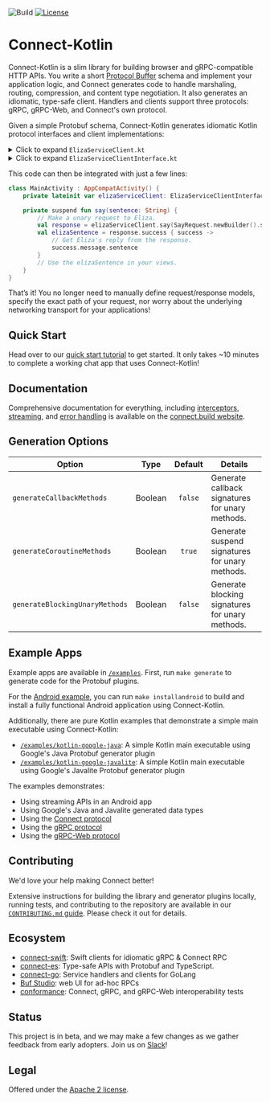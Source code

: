 ![Build](https://github.com/bufbuild/connect-kotlin/actions/workflows/ci.yml/badge.svg)
[![License](https://img.shields.io/badge/License-Apache_2.0-blue.svg)](https://opensource.org/licenses/Apache-2.0)

Connect-Kotlin
==============

Connect-Kotlin is a slim library for building browser and gRPC-compatible HTTP APIs.
You write a short [Protocol Buffer][protobuf] schema and implement your
application logic, and Connect generates code to handle marshaling, routing,
compression, and content type negotiation. It also generates an idiomatic,
type-safe client. Handlers and clients support three protocols: gRPC, gRPC-Web,
and Connect's own protocol.

Given a simple Protobuf schema, Connect-Kotlin generates idiomatic Kotlin
protocol interfaces and client implementations:

<details><summary>Click to expand <code>ElizaServiceClient.kt</code></summary>

```kotlin
public class ElizaServiceClient(
    private val client: ProtocolClientInterface
) : ElizaServiceClientInterface {
    public override suspend fun say(request: SayRequest, headers: Headers):
        ResponseMessage<SayResponse> = client.unary(
        request,
        headers,
        MethodSpec(
            "buf.connect.demo.eliza.v1.ElizaService/Say",
            buf.connect.demo.eliza.v1.SayRequest::class,
            buf.connect.demo.eliza.v1.SayResponse::class
        )
    )

    public override suspend fun converse(headers: Headers):
        BidirectionalStreamInterface<ConverseRequest, ConverseResponse> = client.stream(
        headers,
        MethodSpec(
            "buf.connect.demo.eliza.v1.ElizaService/Converse",
            buf.connect.demo.eliza.v1.ConverseRequest::class,
            buf.connect.demo.eliza.v1.ConverseResponse::class
        )
    )

    public override suspend fun introduce(headers: Headers):
        ServerOnlyStreamInterface<IntroduceRequest, IntroduceResponse> = client.serverStream(
        headers,
        MethodSpec(
            "buf.connect.demo.eliza.v1.ElizaService/Introduce",
            buf.connect.demo.eliza.v1.IntroduceRequest::class,
            buf.connect.demo.eliza.v1.IntroduceResponse::class
        )
    )
}
```

</details>
<details><summary>Click to expand <code>ElizaServiceClientInterface.kt</code></summary>

```kotlin
public interface ElizaServiceClientInterface {
    public suspend fun say(request: SayRequest, headers: Headers = emptyMap()):
        ResponseMessage<SayResponse>

    public suspend fun converse(headers: Headers = emptyMap()):
        BidirectionalStreamInterface<ConverseRequest, ConverseResponse>

    public suspend fun introduce(headers: Headers = emptyMap()):
        ServerOnlyStreamInterface<IntroduceRequest, IntroduceResponse>
}
```

</details>

This code can then be integrated with just a few lines:

```kotlin
class MainActivity : AppCompatActivity() {
    private lateinit var elizaServiceClient: ElizaServiceClientInterface

    private suspend fun say(sentence: String) {
        // Make a unary request to Eliza.
        val response = elizaServiceClient.say(SayRequest.newBuilder().setSentence(sentence).build())
        val elizaSentence = response.success { success ->
            // Get Eliza's reply from the response.
            success.message.sentence
        }
        // Use the elizaSentence in your views.
    }
}
```

That’s it! You no longer need to manually define request/response models,
specify the exact path of your request, nor worry about the underlying networking
transport for your applications!

## Quick Start

Head over to our [quick start tutorial][getting-started] to get started.
It only takes ~10 minutes to complete a working chat app that uses Connect-Kotlin!

## Documentation

Comprehensive documentation for everything, including
[interceptors][interceptors], [streaming][streaming], and [error handling][error-handling]
is available on the [connect.build website][getting-started].

## Generation Options

| **Option**                     | **Type** | **Default** | **Details**                                     |
|--------------------------------|:--------:|:-----------:|-------------------------------------------------|
| `generateCallbackMethods`      | Boolean  |   `false`   | Generate callback signatures for unary methods. |
| `generateCoroutineMethods`     | Boolean  |   `true`    | Generate suspend signatures for unary methods.  |
| `generateBlockingUnaryMethods` | Boolean  |   `false`   | Generate blocking signatures for unary methods. |

## Example Apps

Example apps are available in [`/examples`](./examples). First, run `make generate` to generate
code for the Protobuf plugins.

For the [Android example](./examples/android), you can run `make installandroid` to build and install
a fully functional Android application using Connect-Kotlin.

Additionally, there are pure Kotlin examples that demonstrate a simple main executable using Connect-Kotlin:
- [`/examples/kotlin-google-java`](./examples/kotlin-google-java): A simple Kotlin main
executable using Google's Java Protobuf generator plugin
- [`/examples/kotlin-google-javalite`](./examples/kotlin-google-java): A simple Kotlin main
executable using Google's Javalite Protobuf generator plugin

The examples demonstrates:

- Using streaming APIs in an Android app
- Using Google's Java and Javalite generated data types
- Using the [Connect protocol][connect-protocol]
- Using the [gRPC protocol][grpc-protocol]
- Using the [gRPC-Web protocol][grpc-web-protocol]

## Contributing

We'd love your help making Connect better!

Extensive instructions for building the library and generator plugins locally,
running tests, and contributing to the repository are available in our
[`CONTRIBUTING.md` guide](./.github/CONTRIBUTING.md). Please check it out
for details.

## Ecosystem

* [connect-swift]: Swift clients for idiomatic gRPC & Connect RPC
* [connect-es]: Type-safe APIs with Protobuf and TypeScript.
* [connect-go]: Service handlers and clients for GoLang
* [Buf Studio][buf-studio]: web UI for ad-hoc RPCs
* [conformance]: Connect, gRPC, and gRPC-Web interoperability tests

## Status

This project is in beta, and we may make a few changes as we gather feedback
from early adopters. Join us on [Slack][slack]!

## Legal

Offered under the [Apache 2 license][license].

[blog]: https://buf.build/blog/connect-a-better-grpc
[buf-studio]: https://buf.build/studio
[conformance]: https://github.com/connectrpc/conformance
[connect-go]: https://github.com/connectrpc/connect-go
[connect-protocol]: https://connect.build/docs/protocol
[connect-swift]: https://github.com/bufbuild/connect-swift
[connect-es]: https://github.com/connectrpc/connect-es
[error-handling]: https://connect.build/docs/kotlin/errors
[getting-started]: https://connect.build/docs/kotlin/getting-started
[grpc-protocol]: https://github.com/grpc/grpc/blob/master/doc/PROTOCOL-HTTP2.md
[grpc-web-protocol]: https://github.com/grpc/grpc-web
[interceptors]: https://connect.build/docs/kotlin/interceptors
[license]: https://github.com/connectrpc/connect-go/blob/main/LICENSE
[protobuf]: https://developers.google.com/protocol-buffers
[protocol]: https://connect.build/docs/protocol
[server reflection]: https://github.com/connectrpc/connect-grpcreflect-go
[slack]: https://buf.build/links/slack
[streaming]: https://connect.build/docs/kotlin/using-clients#using-generated-clients

